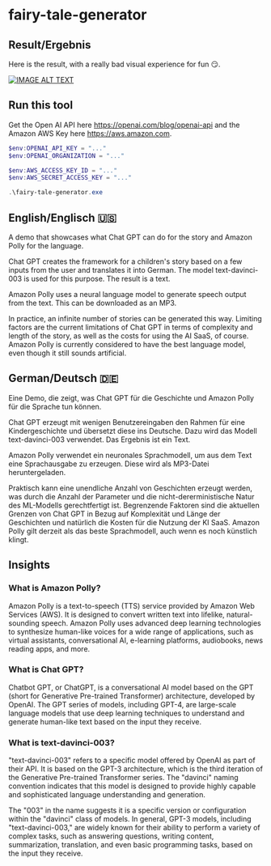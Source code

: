 # fairy-tale-generator

## Result/Ergebnis

Here is the result, with a really bad visual experience for fun :smirk:.

[![IMAGE ALT TEXT](https://img.youtube.com/vi/P6A515DSmDo/0.jpg)](https://www.youtube.com/watch?v=P6A515DSmDo "Amy und der Brückentroll - Demo mit Chat GTP und Amazon Polly")

## Run this tool

Get the Open AI API here https://openai.com/blog/openai-api and the Amazon AWS Key here https://aws.amazon.com.

```powershell
$env:OPENAI_API_KEY = "..."
$env:OPENAI_ORGANIZATION = "..."

$env:AWS_ACCESS_KEY_ID = "..."
$env:AWS_SECRET_ACCESS_KEY = "..."

.\fairy-tale-generator.exe
```

## English/Englisch :us:

A demo that showcases what Chat GPT can do for the story and Amazon Polly for the language.

Chat GPT creates the framework for a children's story based on a few inputs from the user and translates it into German. The model text-davinci-003 is used for this purpose. The result is a text.

Amazon Polly uses a neural language model to generate speech output from the text. This can be downloaded as an MP3.

In practice, an infinite number of stories can be generated this way. Limiting factors are the current limitations of Chat GPT in terms of complexity and length of the story, as well as the costs for using the AI SaaS, of course. Amazon Polly is currently considered to have the best language model, even though it still sounds artificial.

## German/Deutsch :de:

Eine Demo, die zeigt, was Chat GPT für die Geschichte und Amazon Polly für die Sprache tun können.

Chat GPT erzeugt mit wenigen Benutzereingaben den Rahmen für eine Kindergeschichte und übersetzt diese ins Deutsche. Dazu wird das Modell text-davinci-003 verwendet. Das Ergebnis ist ein Text.

Amazon Polly verwendet ein neuronales Sprachmodell, um aus dem Text eine Sprachausgabe zu erzeugen. Diese wird als MP3-Datei heruntergeladen.

Praktisch kann eine unendliche Anzahl von Geschichten erzeugt werden, was durch die Anzahl der Parameter und die nicht-dererministische Natur des ML-Modells gerechtfertigt ist. Begrenzende Faktoren sind die aktuellen Grenzen von Chat GPT in Bezug auf Komplexität und Länge der Geschichten und natürlich die Kosten für die Nutzung der KI SaaS. Amazon Polly gilt derzeit als das beste Sprachmodell, auch wenn es noch künstlich klingt.

## Insights

### What is Amazon Polly?

Amazon Polly is a text-to-speech (TTS) service provided by Amazon Web Services (AWS). It is designed to convert written text into lifelike, natural-sounding speech. Amazon Polly uses advanced deep learning technologies to synthesize human-like voices for a wide range of applications, such as virtual assistants, conversational AI, e-learning platforms, audiobooks, news reading apps, and more.

### What is Chat GPT?

Chatbot GPT, or ChatGPT, is a conversational AI model based on the GPT (short for Generative Pre-trained Transformer) architecture, developed by OpenAI. The GPT series of models, including GPT-4, are large-scale language models that use deep learning techniques to understand and generate human-like text based on the input they receive.

### What is text-davinci-003?

"text-davinci-003" refers to a specific model offered by OpenAI as part of their API. It is based on the GPT-3 architecture, which is the third iteration of the Generative Pre-trained Transformer series. The "davinci" naming convention indicates that this model is designed to provide highly capable and sophisticated language understanding and generation.

The "003" in the name suggests it is a specific version or configuration within the "davinci" class of models. In general, GPT-3 models, including "text-davinci-003," are widely known for their ability to perform a variety of complex tasks, such as answering questions, writing content, summarization, translation, and even basic programming tasks, based on the input they receive.
